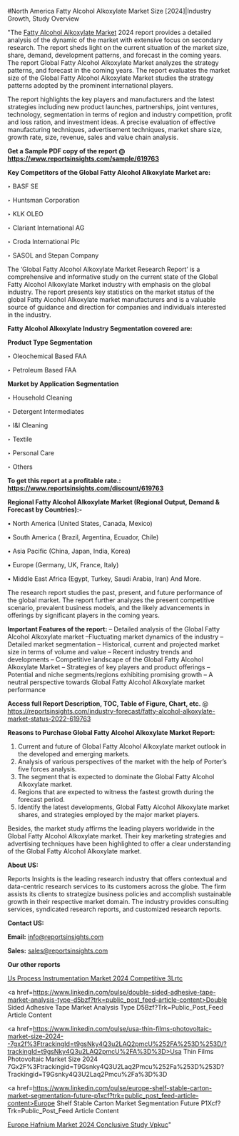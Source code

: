 #North America Fatty Alcohol Alkoxylate Market Size [2024]|Industry Growth, Study Overview

"The <a href=https://www.reportsinsights.com/sample/619763>Fatty Alcohol Alkoxylate Market</a> 2024 report provides a detailed analysis of the dynamic of the market with extensive focus on secondary research. The report sheds light on the current situation of the market size, share, demand, development patterns, and forecast in the coming years. The report Global Fatty Alcohol Alkoxylate Market analyzes the strategy patterns, and forecast in the coming years. The report evaluates the market size of the Global Fatty Alcohol Alkoxylate Market studies the strategy patterns adopted by the prominent international players.

The report highlights the key players and manufacturers and the latest strategies including new product launches, partnerships, joint ventures, technology, segmentation in terms of region and industry competition, profit and loss ration, and investment ideas. A precise evaluation of effective manufacturing techniques, advertisement techniques, market share size, growth rate, size, revenue, sales and value chain analysis.

<strong>Get a Sample PDF copy of the report @ <a href=https://www.reportsinsights.com/sample/619763 style=color:#0000ff;>https://www.reportsinsights.com/sample/619763</a></strong>

<strong>Key Competitors of the Global Fatty Alcohol Alkoxylate Market are:</strong>

‣ BASF SE

‣ Huntsman Corporation

‣ KLK OLEO

‣ Clariant International AG

‣ Croda International Plc

‣ SASOL and Stepan Company

The ‘Global Fatty Alcohol Alkoxylate Market Research Report’ is a comprehensive and informative study on the current state of the Global Fatty Alcohol Alkoxylate Market industry with emphasis on the global industry. The report presents key statistics on the market status of the global Fatty Alcohol Alkoxylate market manufacturers and is a valuable source of guidance and direction for companies and individuals interested in the industry.

<strong>Fatty Alcohol Alkoxylate Industry Segmentation covered are:</strong>

<strong>Product Type Segmentation</strong>

‣    Oleochemical Based FAA

‣ Petroleum Based FAA

<strong>Market by Application Segmentation</strong>

‣   Household Cleaning

‣ Detergent Intermediates

‣ I&I Cleaning

‣ Textile

‣ Personal Care

‣ Others

<strong>To get this report at a profitable rate.: <a href=https://www.reportsinsights.com/discount/619763 style=color:#0000ff;>https://www.reportsinsights.com/discount/619763</a></strong>

<strong>Regional Fatty Alcohol Alkoxylate Market (Regional Output, Demand &amp; Forecast by Countries):-</strong>

• North America (United States, Canada, Mexico)

• South America ( Brazil, Argentina, Ecuador, Chile)

• Asia Pacific (China, Japan, India, Korea)

• Europe (Germany, UK, France, Italy)

• Middle East Africa (Egypt, Turkey, Saudi Arabia, Iran) And More.

The research report studies the past, present, and future performance of the global market. The report further analyzes the present competitive scenario, prevalent business models, and the likely advancements in offerings by significant players in the coming years.

<strong>Important Features of the report:</strong>
– Detailed analysis of the Global Fatty Alcohol Alkoxylate market
–Fluctuating market dynamics of the industry
–Detailed market segmentation
– Historical, current and projected market size in terms of volume and value
– Recent industry trends and developments
– Competitive landscape of the Global Fatty Alcohol Alkoxylate Market
– Strategies of key players and product offerings
– Potential and niche segments/regions exhibiting promising growth
– A neutral perspective towards Global Fatty Alcohol Alkoxylate market performance

<strong>Access full Report Description, TOC, Table of Figure, Chart, etc. </strong>@   <a href=https://reportsinsights.com/industry-forecast/fatty-alcohol-alkoxylate-market-status-2022-619763 style=color:#0000ff;>https://reportsinsights.com/industry-forecast/fatty-alcohol-alkoxylate-market-status-2022-619763</a>

<strong>Reasons to Purchase Global Fatty Alcohol Alkoxylate Market Report:</strong>
1. Current and future of Global Fatty Alcohol Alkoxylate market outlook in the developed and emerging markets.
2. Analysis of various perspectives of the market with the help of Porter’s five forces analysis.
3. The segment that is expected to dominate the Global Fatty Alcohol Alkoxylate market.
4. Regions that are expected to witness the fastest growth during the forecast period.
5. Identify the latest developments, Global Fatty Alcohol Alkoxylate market shares, and strategies employed by the major market players.

Besides, the market study affirms the leading players worldwide in the Global Fatty Alcohol Alkoxylate market. Their key marketing strategies and advertising techniques have been highlighted to offer a clear understanding of the Global Fatty Alcohol Alkoxylate market.

<strong><strong>About US</strong>:</strong>

Reports Insights is the leading research industry that offers contextual and data-centric research services to its customers across the globe. The firm assists its clients to strategize business policies and accomplish sustainable growth in their respective market domain. The industry provides consulting services, syndicated research reports, and customized research reports.

<strong>Contact US:</strong>

<p class=><b>Email:</b> <a href=mailto:info@reportsinsights.com>info@reportsinsights.com</a></p>
<p class=><b>Sales:</b> <a href=mailto:sales@reportsinsights.com>sales@reportsinsights.com</a></p>

<strong>Our other reports</strong>

<a href=https://www.linkedin.com/pulse/us-process-instrumentation-market-2024-competitive-3lrtc/>Us Process Instrumentation Market 2024 Competitive 3Lrtc</a>

<a href=https://www.linkedin.com/pulse/double-sided-adhesive-tape-market-analysis-type-d5bzf?trk=public_post_feed-article-content>Double Sided Adhesive Tape Market Analysis Type D5Bzf?Trk=Public_Post_Feed Article Content</a>

<a href=https://www.linkedin.com/pulse/usa-thin-films-photovoltaic-market-size-2024--7gx2f%3FtrackingId=t9gsNky4Q3u2LAQ2pmcU%252FA%253D%253D/?trackingId=t9gsNky4Q3u2LAQ2pmcU%2FA%3D%3D>Usa Thin Films Photovoltaic Market Size 2024  7Gx2F%3Ftrackingid=T9Gsnky4Q3U2Laq2Pmcu%252Fa%253D%253D?Trackingid=T9Gsnky4Q3U2Laq2Pmcu%2Fa%3D%3D</a>

<a href=https://www.linkedin.com/pulse/europe-shelf-stable-carton-market-segmentation-future-p1xcf?trk=public_post_feed-article-content>Europe Shelf Stable Carton Market Segmentation Future P1Xcf?Trk=Public_Post_Feed Article Content</a>

<a href=https://www.linkedin.com/pulse/europe-hafnium-market-2024-conclusive-study-vpkuc/>Europe Hafnium Market 2024 Conclusive Study Vpkuc</a>"
